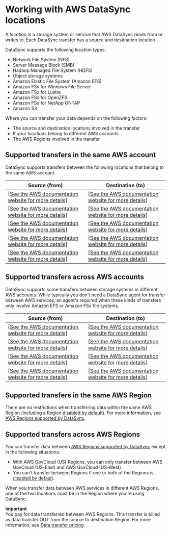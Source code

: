 # Working with AWS DataSync locations<a name="working-with-locations"></a>

A *location* is a storage system or service that AWS DataSync reads from or writes to\. Each DataSync transfer has a source and destination location\.

DataSync supports the following location types:
+ Network File System \(NFS\)
+ Server Message Block \(SMB\)
+ Hadoop Managed File System \(HDFS\)
+ Object storage systems
+ Amazon Elastic File System \(Amazon EFS\)
+ Amazon FSx for Windows File Server
+ Amazon FSx for Lustre
+ Amazon FSx for OpenZFS
+ Amazon FSx for NetApp ONTAP
+ Amazon S3

Where you can transfer your data depends on the following factors:
+ The source and destination locations involved in the transfer
+ If your locations belong to different AWS accounts
+ The AWS Regions involved in the transfer

## Supported transfers in the same AWS account<a name="working-with-locations-same-account"></a>

DataSync supports transfers between the following locations that belong to the same AWS account\.


| Source \(from\) | Destination \(to\) | 
| --- | --- | 
|  [\[See the AWS documentation website for more details\]](http://docs.aws.amazon.com/datasync/latest/userguide/working-with-locations.html)  |  [\[See the AWS documentation website for more details\]](http://docs.aws.amazon.com/datasync/latest/userguide/working-with-locations.html)  | 
|  [\[See the AWS documentation website for more details\]](http://docs.aws.amazon.com/datasync/latest/userguide/working-with-locations.html)  |  [\[See the AWS documentation website for more details\]](http://docs.aws.amazon.com/datasync/latest/userguide/working-with-locations.html)  | 
|  [\[See the AWS documentation website for more details\]](http://docs.aws.amazon.com/datasync/latest/userguide/working-with-locations.html)  |  [\[See the AWS documentation website for more details\]](http://docs.aws.amazon.com/datasync/latest/userguide/working-with-locations.html)  | 
|  [\[See the AWS documentation website for more details\]](http://docs.aws.amazon.com/datasync/latest/userguide/working-with-locations.html)  |  [\[See the AWS documentation website for more details\]](http://docs.aws.amazon.com/datasync/latest/userguide/working-with-locations.html)  | 
|  [\[See the AWS documentation website for more details\]](http://docs.aws.amazon.com/datasync/latest/userguide/working-with-locations.html)  |  [\[See the AWS documentation website for more details\]](http://docs.aws.amazon.com/datasync/latest/userguide/working-with-locations.html)  | 

## Supported transfers across AWS accounts<a name="working-with-locations-across-accounts"></a>

DataSync supports some transfers between storage systems in different AWS accounts\. While typically you don't need a DataSync agent for transfer between AWS services, an agent's required when these kinds of transfers only involve Amazon EFS or Amazon FSx file systems\.


| Source \(from\) | Destination \(to\) | 
| --- | --- | 
|  [\[See the AWS documentation website for more details\]](http://docs.aws.amazon.com/datasync/latest/userguide/working-with-locations.html)  |  [\[See the AWS documentation website for more details\]](http://docs.aws.amazon.com/datasync/latest/userguide/working-with-locations.html)  | 
|  [\[See the AWS documentation website for more details\]](http://docs.aws.amazon.com/datasync/latest/userguide/working-with-locations.html)  |  [\[See the AWS documentation website for more details\]](http://docs.aws.amazon.com/datasync/latest/userguide/working-with-locations.html)  | 
|  [\[See the AWS documentation website for more details\]](http://docs.aws.amazon.com/datasync/latest/userguide/working-with-locations.html)  |  [\[See the AWS documentation website for more details\]](http://docs.aws.amazon.com/datasync/latest/userguide/working-with-locations.html)  | 
|  [\[See the AWS documentation website for more details\]](http://docs.aws.amazon.com/datasync/latest/userguide/working-with-locations.html)  |  [\[See the AWS documentation website for more details\]](http://docs.aws.amazon.com/datasync/latest/userguide/working-with-locations.html)  | 

## Supported transfers in the same AWS Region<a name="working-with-locations-same-region"></a>

There are no restrictions when transferring data within the same AWS Region \(including a Region [disabled by default](https://docs.aws.amazon.com/general/latest/gr/rande-manage.html#rande-manage-enable)\)\. For more information, see [AWS Regions supported by DataSync](https://docs.aws.amazon.com/general/latest/gr/datasync.html)\.

## Supported transfers across AWS Regions<a name="working-with-locations-cross-regions"></a>

You can transfer data between [AWS Regions supported by DataSync](https://docs.aws.amazon.com/general/latest/gr/datasync.html) except in the following situations:
+ With AWS GovCloud \(US\) Regions, you can only transfer between AWS GovCloud \(US\-East\) and AWS GovCloud \(US\-West\)\.
+ You can’t transfer between Regions if one or both of the Regions is [disabled by default](https://docs.aws.amazon.com/general/latest/gr/rande-manage.html#rande-manage-enable)\.

When you transfer data between AWS services in different AWS Regions, one of the two locations must be in the Region where you're using DataSync\.

**Important**  
You pay for data transferred between AWS Regions\. This transfer is billed as data transfer OUT from the source to destination Region\. For more information, see [Data transfer pricing](http://aws.amazon.com/ec2/pricing/on-demand/#Data_Transfer)\. 